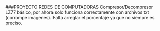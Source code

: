 ###PROYECTO REDES DE COMPUTADORAS
Compresor/Decompresor LZ77 básico, por ahora solo funciona correctamente con archivos txt (corrompe imagenes). Falta arreglar el porcentaje ya que no siempre es preciso.
